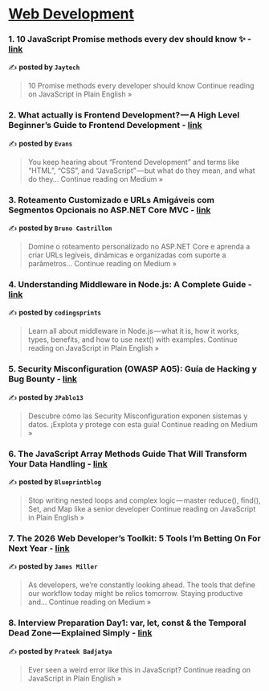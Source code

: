 
<h1><a href=https://medium.com/tag/web-development/recommended target="_blank" rel="noopener noreferrer">Web Development</a></h1>
<h3>1. 10 JavaScript Promise methods every dev should know ✨ - <a href="https://javascript.plainenglish.io/10-javascript-promise-methods-every-dev-should-know-764cf7df12f3?source=rss------web_development-5" target="_blank" rel="noopener noreferrer">link</a></h3>

✍️ **posted by `Jaytech`**

<blockquote>10 Promise methods every developer should know
Continue reading on JavaScript in Plain English »</blockquote>

<h3>2. What actually is Frontend Development? — A High Level Beginner’s Guide to Frontend Development - <a href="https://medium.com/@austinjas014/what-actually-is-frontend-development-a-high-level-beginners-guide-to-frontend-development-001c9f44978d?source=rss------web_development-5" target="_blank" rel="noopener noreferrer">link</a></h3>

✍️ **posted by `Evans`**

<blockquote>You keep hearing about “Frontend Development” and terms like “HTML”, “CSS”, and “JavaScript” — but what do they mean, and what do they…
Continue reading on Medium »</blockquote>

<h3>3. Roteamento Customizado e URLs Amigáveis com Segmentos Opcionais no ASP.NET Core MVC - <a href="https://medium.com/@brunocastrillon/roteamento-customizado-e-urls-amig%C3%A1veis-com-segmentos-opcionais-no-asp-net-core-mvc-0fcd3a86ba46?source=rss------web_development-5" target="_blank" rel="noopener noreferrer">link</a></h3>

✍️ **posted by `Bruno Castrillon`**

<blockquote>Domine o roteamento personalizado no ASP.NET Core e aprenda a criar URLs legíveis, dinâmicas e organizadas com suporte a parâmetros…
Continue reading on Medium »</blockquote>

<h3>4. Understanding Middleware in Node.js: A Complete Guide - <a href="https://javascript.plainenglish.io/understanding-middleware-in-node-js-a-complete-guide-32f14529ad8c?source=rss------web_development-5" target="_blank" rel="noopener noreferrer">link</a></h3>

✍️ **posted by `codingsprints`**

<blockquote>Learn all about middleware in Node.js — what it is, how it works, types, benefits, and how to use next() with examples.
Continue reading on JavaScript in Plain English »</blockquote>

<h3>5. Security Misconfiguration (OWASP A05): Guía de Hacking y Bug Bounty - <a href="https://medium.com/@jpablo13/security-misconfiguration-owasp-a05-gu%C3%ADa-de-hacking-y-bug-bounty-566c927d0228?source=rss------web_development-5" target="_blank" rel="noopener noreferrer">link</a></h3>

✍️ **posted by `JPablo13`**

<blockquote>Descubre cómo las Security Misconfiguration exponen sistemas y datos. ¡Explota y protege con esta guía!
Continue reading on Medium »</blockquote>

<h3>6. The JavaScript Array Methods Guide That Will Transform Your Data Handling - <a href="https://javascript.plainenglish.io/the-javascript-array-methods-guide-that-will-transform-your-data-handling-d902cf7ee355?source=rss------web_development-5" target="_blank" rel="noopener noreferrer">link</a></h3>

✍️ **posted by `Blueprintblog`**

<blockquote>Stop writing nested loops and complex logic — master reduce(), find(), Set, and Map like a senior developer
Continue reading on JavaScript in Plain English »</blockquote>

<h3>7. The 2026 Web Developer’s Toolkit: 5 Tools I’m Betting On For Next Year - <a href="https://medium.com/@james.miller941/the-2026-web-developers-toolkit-5-tools-i-m-betting-on-for-next-year-754292fe7e99?source=rss------web_development-5" target="_blank" rel="noopener noreferrer">link</a></h3>

✍️ **posted by `James Miller`**

<blockquote>As developers, we’re constantly looking ahead. The tools that define our workflow today might be relics tomorrow. Staying productive and…
Continue reading on Medium »</blockquote>

<h3>8. Interview Preparation Day1: var, let, const & the Temporal Dead Zone — Explained Simply - <a href="https://javascript.plainenglish.io/interview-preparation-day1-var-let-const-the-temporal-dead-zone-explained-simply-050bc5868db5?source=rss------web_development-5" target="_blank" rel="noopener noreferrer">link</a></h3>

✍️ **posted by `Prateek Badjatya`**

<blockquote>Ever seen a weird error like this in JavaScript?
Continue reading on JavaScript in Plain English »</blockquote>

